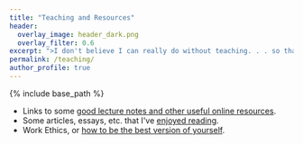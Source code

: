 ```yaml
---
title: "Teaching and Resources"
header:
  overlay_image: header_dark.png
  overlay_filter: 0.6
excerpt: ">I don't believe I can really do without teaching. . . so that when I don't have any ideas and I'm not getting anywhere I can say to myself, _'At least I'm living; at least I'm doing something'; I'm making some contribution... <br/> -- Richard Feynman, Surely, You're Joking Mr. Feynman"   
permalink: /teaching/
author_profile: true
---
```

{% include base_path %}
- Links to some [good lecture notes and other useful online resources](/teaching/onlineres).
- Some articles, essays, etc. that I've [enjoyed reading](/teaching/articles).
- Work Ethics, or [how to be the best version of yourself](/teaching/workethics).
